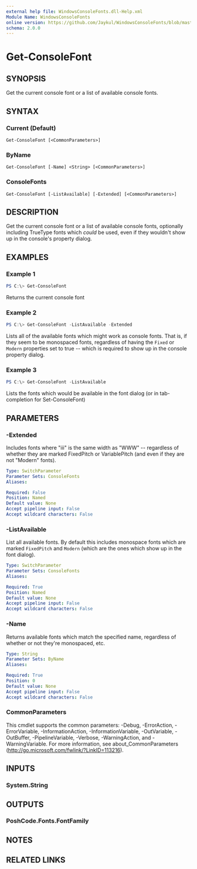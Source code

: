 ```yaml
---
external help file: WindowsConsoleFonts.dll-Help.xml
Module Name: WindowsConsoleFonts
online version: https://github.com/Jaykul/WindowsConsoleFonts/blob/master/Docs/Get-ConsoleFont.md
schema: 2.0.0
---
```


# Get-ConsoleFont

## SYNOPSIS

Get the current console font or a list of available console fonts.

## SYNTAX

### Current (Default)
```
Get-ConsoleFont [<CommonParameters>]
```

### ByName
```
Get-ConsoleFont [-Name] <String> [<CommonParameters>]
```

### ConsoleFonts
```
Get-ConsoleFont [-ListAvailable] [-Extended] [<CommonParameters>]
```

## DESCRIPTION

Get the current console font or a list of available console fonts, optionally including TrueType fonts which _could_ be used, even if they wouldn't show up in the console's property dialog.

## EXAMPLES

### Example 1
```powershell
PS C:\> Get-ConsoleFont
```
Returns the current console font

### Example 2
```powershell
PS C:\> Get-ConsoleFont -ListAvailable -Extended
```

Lists all of the available fonts which might work as console fonts. That is, if they seem to be monospaced fonts, regardless of having the `Fixed` or `Modern` properties set to true -- which is required to show up in the console property dialog.

### Example 3
```powershell
PS C:\> Get-ConsoleFont -ListAvailable
```

Lists the fonts which would be available in the font dialog (or in tab-completion for Set-ConsoleFont)

## PARAMETERS

### -Extended
Includes fonts where "iii" is the same width as "WWW" -- regardless of whether they are marked FixedPitch or VariablePitch (and even if they are not "Modern" fonts).

```yaml
Type: SwitchParameter
Parameter Sets: ConsoleFonts
Aliases:

Required: False
Position: Named
Default value: None
Accept pipeline input: False
Accept wildcard characters: False
```

### -ListAvailable
List all available fonts. By default this includes monospace fonts which are marked `FixedPitch` and `Modern` (which are the ones which show up in the font dialog).

```yaml
Type: SwitchParameter
Parameter Sets: ConsoleFonts
Aliases:

Required: True
Position: Named
Default value: None
Accept pipeline input: False
Accept wildcard characters: False
```

### -Name
Returns available fonts which match the specified name, regardless of whether or not they're monospaced, etc.

```yaml
Type: String
Parameter Sets: ByName
Aliases:

Required: True
Position: 0
Default value: None
Accept pipeline input: False
Accept wildcard characters: False
```

### CommonParameters
This cmdlet supports the common parameters: -Debug, -ErrorAction, -ErrorVariable, -InformationAction, -InformationVariable, -OutVariable, -OutBuffer, -PipelineVariable, -Verbose, -WarningAction, and -WarningVariable.
For more information, see about_CommonParameters (http://go.microsoft.com/fwlink/?LinkID=113216).

## INPUTS

### System.String

## OUTPUTS

### PoshCode.Fonts.FontFamily

## NOTES

## RELATED LINKS
